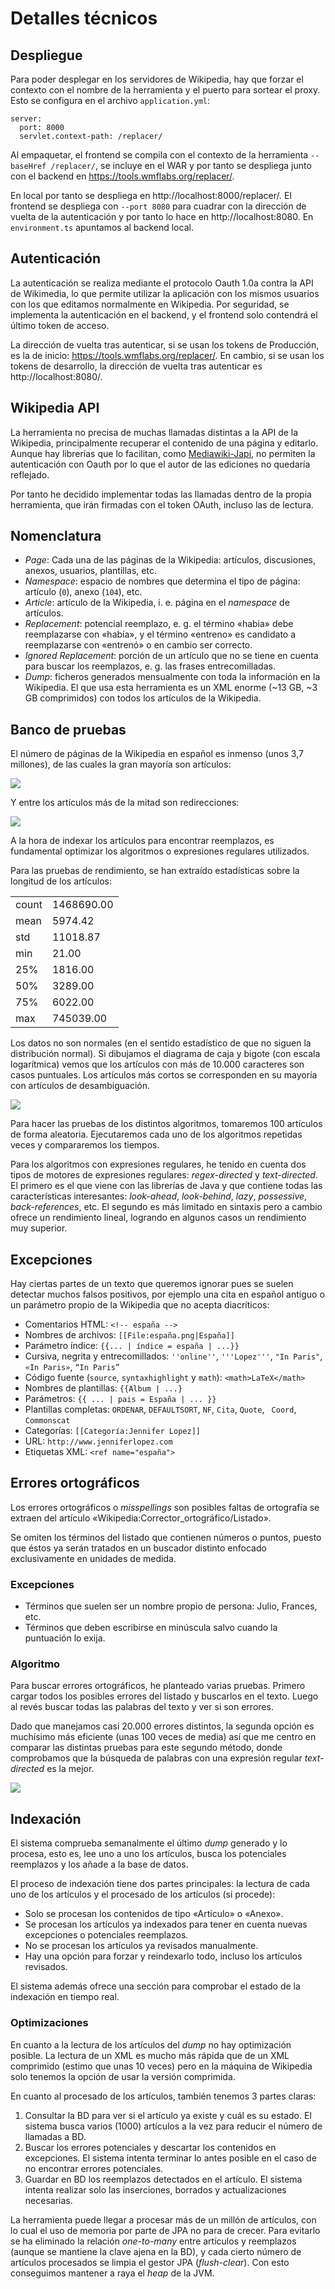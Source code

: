 # Detalles técnicos

## Despliegue

Para poder desplegar en los servidores de Wikipedia, hay que forzar el contexto con el nombre de la herramienta y el puerto para sortear el proxy. Esto se configura en el archivo `application.yml`:
```
server:
  port: 8000
  servlet.context-path: /replacer/
```

Al empaquetar, el frontend se compila con el contexto de la herramienta `--baseHref /replacer/`, se incluye en el WAR y por tanto se despliega junto con el backend en https://tools.wmflabs.org/replacer/.

En local por tanto se despliega en http://localhost:8000/replacer/. El frontend se despliega con `--port 8080` para cuadrar con la dirección de vuelta de la autenticación y por tanto lo hace en http://localhost:8080. En `environment.ts` apuntamos al backend local.

## Autenticación

La autenticación se realiza mediante el protocolo Oauth 1.0a contra la API de Wikimedia, lo que permite utilizar la aplicación con los mismos usuarios con los que editamos normalmente en Wikipedia. Por seguridad, se implementa la autenticación en el backend, y el frontend solo contendrá el último token de acceso.

La dirección de vuelta tras autenticar, si se usan los tokens de Producción, es la de inicio: https://tools.wmflabs.org/replacer/. En cambio, si se usan los tokens de desarrollo, la dirección de vuelta tras autenticar es http://localhost:8080/.

## Wikipedia API

La herramienta no precisa de muchas llamadas distintas a la API de la Wikipedia, principalmente recuperar el contenido de una página y editarlo. Aunque hay librerías que lo facilitan, como [Mediawiki-Japi](https://github.com/WolfgangFahl/Mediawiki-Japi), no permiten la autenticación con Oauth por lo que el autor de las ediciones no quedaría reflejado.

Por tanto he decidido implementar todas las llamadas dentro de la propia herramienta, que irán firmadas con el token OAuth, incluso las de lectura.

## Nomenclatura

- *Page*: Cada una de las páginas de la Wikipedia: artículos, discusiones, anexos, usuarios, plantillas, etc.
- *Namespace*: espacio de nombres que determina el tipo de página: artículo (`0`), anexo (`104`), etc.
- *Article*: artículo de la Wikipedia, i. e. página en el _namespace_ de artículos.
- *Replacement*: potencial reemplazo, e. g. el término «habia» debe reemplazarse con «había», y el término «entreno» es candidato a reemplazarse con «entrenó» o en cambio ser correcto.
- *Ignored Replacement*: porción de un artículo que no se tiene en cuenta para buscar los reemplazos, e. g. las frases entrecomilladas.
- *Dump*: ficheros generados mensualmente con toda la información en la Wikipedia. El que usa esta herramienta es un XML enorme (~13 GB, ~3 GB comprimidos) con todos los artículos de la Wikipedia.

## Banco de pruebas

El número de páginas de la Wikipedia en español es inmenso (unos 3,7 millones), de las cuales la gran mayoría son artículos:

![](ns_pie.png)

Y entre los artículos más de la mitad son redirecciones:

![](redirect_pie.png)

A la hora de indexar los artículos para encontrar reemplazos, es fundamental optimizar los algoritmos o expresiones regulares utilizados.

Para las pruebas de rendimiento, se han extraído estadísticas sobre la longitud de los artículos:

|     |             |
|-----|-------------|
|count|   1468690.00|
|mean |      5974.42|
|std  |     11018.87|
|min  |        21.00|
|25%  |      1816.00|
|50%  |      3289.00|
|75%  |      6022.00|
|max  |    745039.00|

Los datos no son normales (en el sentido estadístico de que no siguen la distribución normal). Si dibujamos el diagrama de caja y bigote (con escala logarítmica) vemos que los artículos con más de 10.000 caracteres son casos puntuales. Los artículos más cortos se corresponden en su mayoría con artículos de desambiguación.

![](length_boxplot.png)

Para hacer las pruebas de los distintos algoritmos, tomaremos 100 artículos de forma aleatoria. Ejecutaremos cada uno de los algoritmos repetidas veces y compararemos los tiempos.

Para los algoritmos con expresiones regulares, he tenido en cuenta dos tipos de motores de expresiones regulares: _regex-directed_ y _text-directed_. El primero es el que viene con las librerías de Java y que contiene todas las características interesantes: _look-ahead_, _look-behind_, _lazy_, _possessive_, _back-references_, etc.
El segundo es más limitado en sintaxis pero a cambio ofrece un rendimiento lineal, logrando en algunos casos un rendimiento muy superior.

## Excepciones

Hay ciertas partes de un texto que queremos ignorar pues se suelen detectar muchos falsos positivos, por ejemplo una cita en español antiguo o un parámetro propio de la Wikipedia que no acepta diacríticos:
* Comentarios HTML: `<!-- españa -->`
* Nombres de archivos: `[[File:españa.png|España]]`
* Parámetro índice: `{{... | índice = españa | ...}}`
* Cursiva, negrita y entrecomillados: `''online''`, `'''Lopez'''`,
 `"In Paris"`, `«In Paris»`, `“In Paris”` 
* Código fuente (`source`, `syntaxhighlight` y `math`): `<math>LaTeX</math>`
* Nombres de plantillas: `{{Album | ...}`
* Parámetros: `{{ ... | pais = España | ... }}`
* Plantillas completas: `ORDENAR`, `DEFAULTSORT`, `NF`, `Cita`, `Quote`,
 ` Coord`, `Commonscat`
* Categorías: `[[Categoría:Jennifer Lopez]]` 
* URL: `http://www.jenniferlopez.com`
* Etiquetas XML: `<ref name="españa">`

## Errores ortográficos

Los errores ortográficos o _misspellings_ son posibles faltas de ortografía se extraen del artículo «Wikipedia:Corrector_ortográfico/Listado».

Se omiten los términos del listado que contienen números o puntos, puesto que éstos ya serán tratados en un buscador distinto enfocado exclusivamente en unidades de medida.

### Excepciones

* Términos que suelen ser un nombre propio de persona: Julio, Frances, etc.
* Términos que deben escribirse en minúscula salvo cuando la puntuación lo exija.

### Algoritmo

Para buscar errores ortográficos, he planteado varias pruebas. Primero cargar todos los posibles errores del listado y buscarlos en el texto. Luego al revés buscar todas las palabras del texto y ver si son errores.

Dado que manejamos casi 20.000 errores distintos, la segunda opción es muchísimo más eficiente (unas 100 veces de media) así que me centro en comparar las distintas pruebas para este segundo método, donde comprobamos que la búsqueda de palabras con una expresión regular _text-directed_ es la mejor.

![](word_boxplot.png)

## Indexación

El sistema comprueba semanalmente el último _dump_ generado y lo procesa, esto es, lee uno a uno los artículos, busca los potenciales reemplazos y los añade a la base de datos.

El proceso de indexación tiene dos partes principales: la lectura de cada uno de los artículos y el procesado de los artículos (si procede):

- Solo se procesan los contenidos de tipo «Artículo» o «Anexo».
- Se procesan los artículos ya indexados para tener en cuenta nuevas excepciones o potenciales reemplazos.
- No se procesan los artículos ya revisados manualmente.
- Hay una opción para forzar y reindexarlo todo, incluso los artículos revisados.

El sistema además ofrece una sección para comprobar el estado de la indexación en tiempo real.

### Optimizaciones

En cuanto a la lectura de los artículos del _dump_ no hay optimización posible.
La lectura de un XML es mucho más rápida que de un XML comprimido (estimo que unas 10 veces) pero en la máquina de Wikipedia solo tenemos la opción de usar la versión comprimida.

En cuanto al procesado de los artículos, también tenemos 3 partes claras:
1. Consultar la BD para ver si el artículo ya existe y cuál es su estado.
El sistema busca varios (1000) artículos a la vez para reducir el número de llamadas a BD.
2. Buscar los errores potenciales y descartar los contenidos en excepciones.
El sistema intenta terminar lo antes posible en el caso de no encontrar errores potenciales.
3. Guardar en BD los reemplazos detectados en el artículo. El sistema intenta realizar solo las inserciones, borrados y actualizaciones necesarias.

La herramienta puede llegar a procesar más de un millón de artículos, con lo cual el uso de memoria por parte de JPA no para de crecer. Para evitarlo se ha eliminado la relación _one-to-many_ entre artículos y reemplazos (aunque se mantiene la clave ajena en la BD), y cada cierto número de artículos procesados se limpia el gestor JPA (_flush-clear_). Con esto conseguimos mantener a raya el _heap_ de la JVM.
